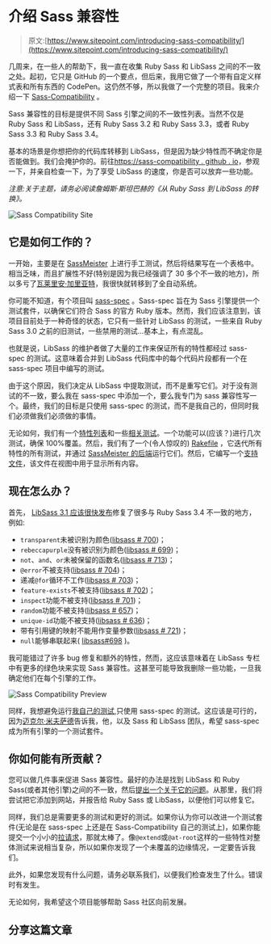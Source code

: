 # 介绍 Sass 兼容性

> 原文:[https://www.sitepoint.com/introducing-sass-compatibility/](https://www.sitepoint.com/introducing-sass-compatibility/)

几周来，在一些人的帮助下，我一直在收集 Ruby Sass 和 LibSass 之间的不一致之处。起初，它只是 GitHub 的一个要点，但后来，我用它做了一个带有自定义样式表和所有东西的 CodePen。这仍然不够，所以我做了一个完整的项目。我来介绍一下 [Sass-Compatibility](https://sass-compatibility.github.io) 。

Sass 兼容性的目标是提供不同 Sass 引擎之间的不一致性列表。当然不仅是 Ruby Sass 和 LibSass，还有 Ruby Sass 3.2 和 Ruby Sass 3.3，或者 Ruby Sass 3.3 和 Ruby Sass 3.4。

基本的场景是你想把你的代码库转移到 LibSass，但是因为缺少特性而不确定你是否能做到。我们会掩护你的。前往[https://sass-compatibility . github . io](https://sass-compatibility.github.io)，参观一下，并亲自检查一下，为了享受 LibSass 的速度，你是否可以放弃一些功能。

*注意:关于主题，请务必阅读詹姆斯·斯坦巴赫的《从 Ruby Sass 到 LibSass 的转换》。*

![Sass Compatibility Site](../Images/ad32b4f78f08a52bd7c9d82bf3640763.png)

## 它是如何工作的？

一开始，主要是在 [SassMeister](http://sassmeister.com) 上进行手工测试，然后将结果写在一个表格中。相当乏味，而且扩展性不好(特别是因为我已经强调了 30 多个不一致的地方)，所以多亏了[瓦莱里安·加里亚特](https://twitter.com/valeriangalliat)，我很快就转移到了全自动系统。

你可能不知道，有个项目叫 [sass-spec](https://github.com/sass/sass-spec) 。Sass-spec 旨在为 Sass 引擎提供一个测试套件，以确保它们符合 Sass 的官方 Ruby 版本。然而，我们应该注意到，该项目目前处于一种奇怪的状态，它只有一些针对 LibSass 的测试，一些来自 Ruby Sass 3.0 之前的旧测试，一些禁用的测试…基本上，有点混乱。

也就是说，LibSass 的维护者做了大量的工作来保证所有的特性都经过 sass-spec 的测试。这意味着合并到 LibSass 代码库中的每个代码片段都有一个在 sass-spec 项目中编写的测试。

由于这个原因，我们决定从 LibSass 中提取测试，而不是重写它们。对于没有测试的不一致，要么我在 sass-spec 中添加一个，要么我专门为 sass 兼容性写一个。最终，我们的目标是只使用 sass-spec 的测试，而不是我自己的，但同时我们必须做我们必须做的事情。

无论如何，我们有一个[特性列表](https://github.com/sass-compatibility/sass-compatibility.github.io/blob/master/_data/features.yml)和一些[相关测试](https://github.com/sass-compatibility/sass-compatibility.github.io/blob/master/_data/tests.yml)。一个功能可以(应该？)进行几次测试，确保 100%覆盖。然后，我们有了一个(令人惊叹的) [Rakefile](https://github.com/sass-compatibility/sass-compatibility.github.io/blob/master/Rakefile) ，它迭代所有特性的所有测试，并通过 [SassMeister 的后端](https://github.com/sass-compatibility/sass-compatibility.github.io/blob/master/Rakefile#L63)运行它们。然后，它编写一个[支持文件](https://github.com/sass-compatibility/sass-compatibility.github.io/blob/master/_data/support.yml)，该文件在视图中用于显示所有内容。

## 现在怎么办？

首先， [LibSass 3.1 应该很快发布](https://github.com/sass/libsass/issues/697)修复了很多与 Ruby Sass 3.4 不一致的地方，例如:

*   `transparent`未被识别为颜色([libsass # 700](https://github.com/sass/libsass/issues/700))；
*   `rebeccapurple`没有被识别为颜色([libsass # 699](https://github.com/sass/libsass/issues/699))；
*   `not`、`and`、`or`未被保留的函数名([libsass # 713](https://github.com/sass/libsass/issues/713))；
*   `@error`不被支持([libsass # 704](https://github.com/sass/libsass/issues/704))；
*   递减`@for`循环不工作([libsass # 703](https://github.com/sass/libsass/issues/703))；
*   `feature-exists`不被支持([libsass # 702](https://github.com/sass/libsass/issues/702))；
*   `inspect`功能不被支持([libsass # 701](https://github.com/sass/libsass/issues/701))；
*   `random`功能不被支持([libsass # 657](https://github.com/sass/libsass/issues/657))；
*   `unique-id`功能不被支持([libsass # 636](https://github.com/sass/libsass/issues/636))；
*   带有引用键的映射不能用作变量参数([libsass # 721](https://github.com/sass/libsass/issues/721))；
*   `null`能够串联起来( [libsass#698](https://github.com/sass/libsass/issues/698) )。

我可能错过了许多 bug 修复和额外的特性，然而，这应该意味着在 LibSass 专栏中有更多的绿色块来实现 Sass 兼容性。这甚至可能导致我删除一些功能，一旦我确定他们在每个引擎的工作。

![Sass Compatibility Preview](../Images/3340a0e3906bffaf361a1384555ecf26.png)

同样，我想避免运行[我自己的测试](https://github.com/sass-compatibility/sass-compatibility.github.io/tree/master/tests),只使用 sass-spec 的测试。这应该是可行的，因为[迈克尔·米夫萨德](https://twitter.com/xzyfer)告诉我，他，以及 Sass 和 LibSass 团队，希望 sass-spec 成为所有引擎的一个测试套件。

## 你如何能有所贡献？

您可以做几件事来促进 Sass 兼容性。最好的办法是找到 LibSass 和 Ruby Sass(或者其他引擎)之间的不一致，然后[提出一个关于它的问题](https://github.com/sass-compatibility/sass-compatibility.github.io/issues)。从那里，我们将尝试把它添加到网站，并报告给 Ruby Sass 或 LibSass，以便他们可以修复它。

同样，我们总是需要更多的测试和更好的测试。如果你认为你可以改进一个测试套件(无论是在 sass-spec 上还是在 Sass-Compatibility 自己的测试上)，如果你能提交一个小小的[拉请求](https://github.com/sass-compatibility/sass-compatibility.github.io/pulls)，那就太棒了。像`@extend`或`@at-root`这样的一些特性对整体测试来说相当复杂，所以如果你发现了一个未覆盖的边缘情况，一定要告诉我们。

此外，如果您发现有什么问题，请务必联系我们，以便我们检查发生了什么。错误时有发生。

无论如何，我希望这个项目能够帮助 Sass 社区向前发展。

## 分享这篇文章